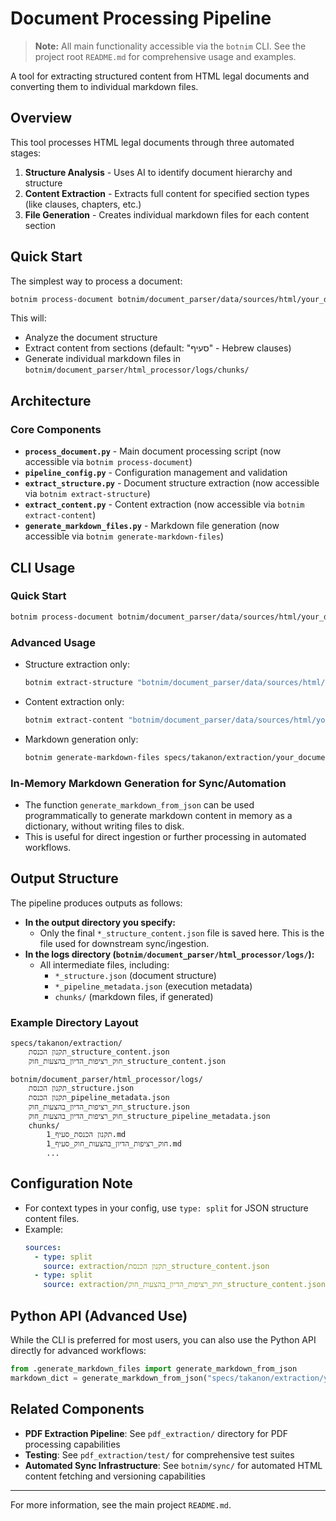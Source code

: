 # Document Processing Pipeline

> **Note:** All main functionality accessible via the `botnim` CLI. See the project root `README.md` for comprehensive usage and examples.

A tool for extracting structured content from HTML legal documents and converting them to individual markdown files.

## Overview

This tool processes HTML legal documents through three automated stages:

1. **Structure Analysis** - Uses AI to identify document hierarchy and structure
2. **Content Extraction** - Extracts full content for specified section types (like clauses, chapters, etc.)
3. **File Generation** - Creates individual markdown files for each content section

## Quick Start

The simplest way to process a document:

```bash
botnim process-document botnim/document_parser/data/sources/html/your_document.html specs/takanon/extraction/ --generate-markdown
```

This will:
- Analyze the document structure
- Extract content from sections (default: "סעיף" - Hebrew clauses)
- Generate individual markdown files in `botnim/document_parser/html_processor/logs/chunks/`

## Architecture

### Core Components

- **`process_document.py`** - Main document processing script (now accessible via `botnim process-document`)
- **`pipeline_config.py`** - Configuration management and validation
- **`extract_structure.py`** - Document structure extraction (now accessible via `botnim extract-structure`)
- **`extract_content.py`** - Content extraction (now accessible via `botnim extract-content`)
- **`generate_markdown_files.py`** - Markdown file generation (now accessible via `botnim generate-markdown-files`)

## CLI Usage

### Quick Start

```bash
botnim process-document botnim/document_parser/data/sources/html/your_document.html specs/takanon/extraction/ --generate-markdown
```

### Advanced Usage

- Structure extraction only:
  ```bash
  botnim extract-structure "botnim/document_parser/data/sources/html/your_document.html" "botnim/document_parser/html_processor/logs/your_document_structure.json"
  ```
- Content extraction only:
  ```bash
  botnim extract-content "botnim/document_parser/data/sources/html/your_document.html" "botnim/document_parser/html_processor/logs/your_document_structure.json" "סעיף" --output specs/takanon/extraction/your_document_structure_content.json
  ```
- Markdown generation only:
  ```bash
  botnim generate-markdown-files specs/takanon/extraction/your_document_structure_content.json --write-files --output-dir botnim/document_parser/html_processor/logs/chunks/
  ```

### In-Memory Markdown Generation for Sync/Automation

- The function `generate_markdown_from_json` can be used programmatically to generate markdown content in memory as a dictionary, without writing files to disk.
- This is useful for direct ingestion or further processing in automated workflows.

## Output Structure

The pipeline produces outputs as follows:

- **In the output directory you specify:**
  - Only the final `*_structure_content.json` file is saved here. This is the file used for downstream sync/ingestion.
- **In the logs directory (`botnim/document_parser/html_processor/logs/`):**
  - All intermediate files, including:
    - `*_structure.json` (document structure)
    - `*_pipeline_metadata.json` (execution metadata)
    - `chunks/` (markdown files, if generated)

### Example Directory Layout

```
specs/takanon/extraction/
    תקנון הכנסת_structure_content.json
    חוק_רציפות_הדיון_בהצעות_חוק_structure_content.json

botnim/document_parser/html_processor/logs/
    תקנון הכנסת_structure.json
    תקנון הכנסת_pipeline_metadata.json
    חוק_רציפות_הדיון_בהצעות_חוק_structure.json
    חוק_רציפות_הדיון_בהצעות_חוק_structure_pipeline_metadata.json
    chunks/
        תקנון הכנסת_סעיף_1.md
        חוק_רציפות_הדיון_בהצעות_חוק_סעיף_1.md
        ...
```

## Configuration Note

- For context types in your config, use `type: split` for JSON structure content files.
- Example:
  ```yaml
  sources:
    - type: split
      source: extraction/תקנון הכנסת_structure_content.json
    - type: split
      source: extraction/חוק_רציפות_הדיון_בהצעות_חוק_structure_content.json
  ```

## Python API (Advanced Use)

While the CLI is preferred for most users, you can also use the Python API directly for advanced workflows:

```python
from .generate_markdown_files import generate_markdown_from_json
markdown_dict = generate_markdown_from_json("specs/takanon/extraction/your_document_structure_content.json")
```

## Related Components

- **PDF Extraction Pipeline**: See `pdf_extraction/` directory for PDF processing capabilities
- **Testing**: See `pdf_extraction/test/` for comprehensive test suites
- **Automated Sync Infrastructure**: See `botnim/sync/` for automated HTML content fetching and versioning capabilities

---

For more information, see the main project `README.md`.

